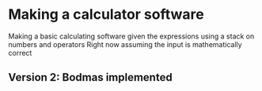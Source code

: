 # Making a calculator software

Making a basic calculating software given the expressions using a stack on numbers and operators
Right now assuming the input is mathematically correct

## Version 2: Bodmas implemented